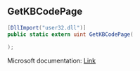 ## GetKBCodePage

```csharp
[DllImport("user32.dll")]
public static extern uint GetKBCodePage(
   
);
```

Microsoft documentation: [Link](https://docs.microsoft.com/en-us/windows/win32/api/winuser/nf-winuser-getkbcodepage)
